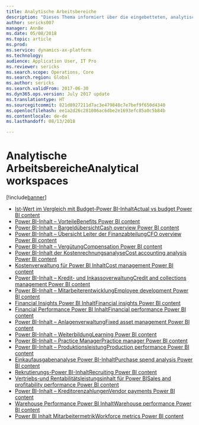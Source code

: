 ```yaml
---
title: Analytische Arbeitsbereiche
description: "Dieses Thema informiert über die eingebetteten, analytischen Arbeitsbereiche, die verfügbar sind und weist auf Ressourcen hin, die weitere Informationen enthalten."
author: sericks007
manager: AnnBe
ms.date: 05/08/2018
ms.topic: article
ms.prod: 
ms.service: dynamics-ax-platform
ms.technology: 
audience: Application User, IT Pro
ms.reviewer: sericks
ms.search.scope: Operations, Core
ms.search.region: Global
ms.author: sericks
ms.search.validFrom: 2017-06-30
ms.dyn365.ops.version: July 2017 update
ms.translationtype: HT
ms.sourcegitcommit: 821d8927211d7ac3e479848c7e7bef9f650d4340
ms.openlocfilehash: ee1a2d26c281086ac6dbe2e1693efc85a0c5b84b
ms.contentlocale: de-de
ms.lasthandoff: 08/13/2018

---
```


# <a name="analytical-workspaces"></a><span data-ttu-id="bfd7a-103">Analytische Arbeitsbereiche</span><span class="sxs-lookup"><span data-stu-id="bfd7a-103">Analytical workspaces</span></span>
[!include[banner](../includes/banner.md)]

- [<span data-ttu-id="bfd7a-104">Ist-Wert im Vergleich mit Budget-Power BI-Inhalt</span><span class="sxs-lookup"><span data-stu-id="bfd7a-104">Actual vs budget Power BI content</span></span>](ledger-budgets-power-bi.md)
- [<span data-ttu-id="bfd7a-105">Power BI-Inhalt – Vorteile</span><span class="sxs-lookup"><span data-stu-id="bfd7a-105">Benefits Power BI content</span></span>](benefits-power-bi.md)
- [<span data-ttu-id="bfd7a-106">Power BI-Inhalt – Bargeldübersicht</span><span class="sxs-lookup"><span data-stu-id="bfd7a-106">Cash overview Power BI content</span></span>](../../financials/cash-bank-management/Cash-Overview-Power-BI-content.md)
- [<span data-ttu-id="bfd7a-107">Power BI-Inhalt – Übersicht Leiter der Finanzabteilung</span><span class="sxs-lookup"><span data-stu-id="bfd7a-107">CFO overview Power BI content</span></span>](CFO-power-bi.md)
- [<span data-ttu-id="bfd7a-108">Power BI-Inhalt – Vergütung</span><span class="sxs-lookup"><span data-stu-id="bfd7a-108">Compensation Power BI content</span></span>](compensation-power-bi.md)
- [<span data-ttu-id="bfd7a-109">Power BI-Inhalt der Kostenrechnungsanalyse</span><span class="sxs-lookup"><span data-stu-id="bfd7a-109">Cost accounting analysis Power BI content</span></span>](cost-accounting-analysis-content-pack.md) 
- [<span data-ttu-id="bfd7a-110">Kostenverwaltung für Power BI Inhalt</span><span class="sxs-lookup"><span data-stu-id="bfd7a-110">Cost management Power BI content</span></span>](cost-management-content-pack.md)
- [<span data-ttu-id="bfd7a-111">Power BI-Inhalt – Kredit- und Inkassoverwaltung</span><span class="sxs-lookup"><span data-stu-id="bfd7a-111">Credit and collections management Power BI content</span></span>](../../financials/accounts-receivable/credit-collections-power-bi.md)
- [<span data-ttu-id="bfd7a-112">Power BI-Inhalt – Mitarbeiterentwicklung</span><span class="sxs-lookup"><span data-stu-id="bfd7a-112">Employee development Power BI content</span></span>](employee-development-PBI.md) 
- [<span data-ttu-id="bfd7a-113">Financial Insights Power BI Inhalt</span><span class="sxs-lookup"><span data-stu-id="bfd7a-113">Financial insights Power BI content</span></span>](financial-insights.md)
- [<span data-ttu-id="bfd7a-114">Financial Performance Power BI Inhalt</span><span class="sxs-lookup"><span data-stu-id="bfd7a-114">Financial performance Power BI content</span></span>](financial-performance-power-bi-content-pack.md)
- [<span data-ttu-id="bfd7a-115">Power BI-Inhalt – Anlagenverwaltung</span><span class="sxs-lookup"><span data-stu-id="bfd7a-115">Fixed asset management Power BI content</span></span>](../../financials/fixed-assets/Fixed-asset-management-workspace.md)
- [<span data-ttu-id="bfd7a-116">Power BI-Inhalt – Weiterbildung</span><span class="sxs-lookup"><span data-stu-id="bfd7a-116">Learning Power BI content</span></span>](learning-power-bi.md)
- [<span data-ttu-id="bfd7a-117">Power BI-Inhalt – Practice Manager</span><span class="sxs-lookup"><span data-stu-id="bfd7a-117">Practice manager Power BI content</span></span>](practice-manager-power-bi.md)
- [<span data-ttu-id="bfd7a-118">Power BI-Inhalt – Produktionsleistung</span><span class="sxs-lookup"><span data-stu-id="bfd7a-118">Production performance Power BI content</span></span>](production-performance-power-bi.md)
- [<span data-ttu-id="bfd7a-119">Einkaufausgabenanalyse Power BI-Inhalt</span><span class="sxs-lookup"><span data-stu-id="bfd7a-119">Purchase spend analysis Power BI content</span></span>](purchase-content-pack-for-power-bi.md) 
- [<span data-ttu-id="bfd7a-120">Rekrutierungs-Power BI-Inhalt</span><span class="sxs-lookup"><span data-stu-id="bfd7a-120">Recruiting Power BI content</span></span>](recruiting-analysis-power-bi-content-pack.md) 
- [<span data-ttu-id="bfd7a-121">Vertriebs-und Rentabilitätsleistungsinhalt für Power BI</span><span class="sxs-lookup"><span data-stu-id="bfd7a-121">Sales and profitability performance Power BI content</span></span>](sales-profitability-performance-content-pack.md)
- [<span data-ttu-id="bfd7a-122">Power BI-Inhalt – Kreditorenzahlungen</span><span class="sxs-lookup"><span data-stu-id="bfd7a-122">Vendor payments Power BI content</span></span>](../../financials/accounts-payable/Vendor-payments-workspace.md)
- [<span data-ttu-id="bfd7a-123">Warehouse Performance Power BI Inhalt</span><span class="sxs-lookup"><span data-stu-id="bfd7a-123">Warehouse performance Power BI content</span></span>](warehouse-power-bi-content.md)
- [<span data-ttu-id="bfd7a-124">Power BI Inhalt Mitarbeitermetrik</span><span class="sxs-lookup"><span data-stu-id="bfd7a-124">Workforce metrics Power BI content</span></span>](workforce-analysis-power-bi-content-pack.md)

